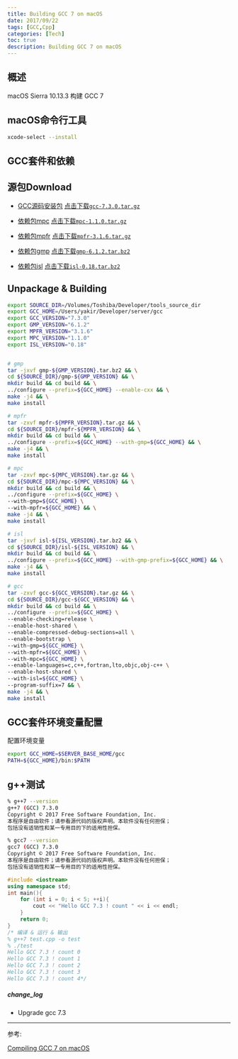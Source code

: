 ```yaml
---
title: Building GCC 7 on macOS
date: 2017/09/22
tags: [GCC,Cpp]
categories: [Tech]
toc: true
description: Building GCC 7 on macOS
---
```


## 概述

macOS Sierra 10.13.3 构建 GCC 7

## macOS命令行工具

```bash
xcode-select --install
```

## GCC套件和依赖

## 源包Download
+ [GCC源码安装包](http://mirrors.ustc.edu.cn/gnu/gcc/)
  [点击下载`gcc-7.3.0.tar.gz`](http://mirrors.ustc.edu.cn/gnu/gcc/gcc-7.3.0/gcc-7.3.0.tar.gz)

+ [依赖包mpc](http://www.multiprecision.org/index.php?prog=mpc&page=download)
  [点击下载`mpc-1.1.0.tar.gz`](ftp://ftp.gnu.org/gnu/mpc/mpc-1.1.0.tar.gz)

+ [依赖包mpfr](http://www.mpfr.org/mpfr-current/#download)
  [点击下载`mpfr-3.1.6.tar.gz`](http://www.mpfr.org/mpfr-current/mpfr-3.1.6.tar.gz)

+ [依赖包gmp](https://gmplib.org)
  [点击下载`gmp-6.1.2.tar.bz2`](https://gmplib.org/download/gmp/gmp-6.1.2.tar.bz2)

+ [依赖包isl](ftp://gcc.gnu.org/pub/gcc/infrastructure/)
  [点击下载`isl-0.18.tar.bz2`](ftp://gcc.gnu.org/pub/gcc/infrastructure/isl-0.18.tar.bz2)

## Unpackage & Building

```bash
export SOURCE_DIR=/Volumes/Toshiba/Developer/tools_source_dir
export GCC_HOME=/Users/yakir/Developer/server/gcc
export GCC_VERSION="7.3.0"
export GMP_VERSION="6.1.2"
export MPFR_VERSION="3.1.6"
export MPC_VERSION="1.1.0"
export ISL_VERSION="0.18"


# gmp
tar -jxvf gmp-${GMP_VERSION}.tar.bz2 && \
cd ${SOURCE_DIR}/gmp-${GMP_VERSION} && \
mkdir build && cd build && \
../configure --prefix=${GCC_HOME} --enable-cxx && \
make -j4 && \
make install

# mpfr
tar -zxvf mpfr-${MPFR_VERSION}.tar.gz && \
cd ${SOURCE_DIR}/mpfr-${MPFR_VERSION} && \
mkdir build && cd build && \
../configure --prefix=${GCC_HOME} --with-gmp=${GCC_HOME} && \
make -j4 && \
make install

# mpc
tar -zxvf mpc-${MPC_VERSION}.tar.gz && \
cd ${SOURCE_DIR}/mpc-${MPC_VERSION} && \
mkdir build && cd build && \
../configure --prefix=${GCC_HOME} \
--with-gmp=${GCC_HOME} \
--with-mpfr=${GCC_HOME} && \
make -j4 && \
make install

# isl
tar -jxvf isl-${ISL_VERSION}.tar.bz2 && \
cd ${SOURCE_DIR}/isl-${ISL_VERSION} && \
mkdir build && cd build && \
../configure --prefix=${GCC_HOME} --with-gmp-prefix=${GCC_HOME} && \
make -j4 && \
make install

# gcc
tar -zxvf gcc-${GCC_VERSION}.tar.gz && \
cd ${SOURCE_DIR}/gcc-${GCC_VERSION} && \
mkdir build && cd build && \
../configure --prefix=${GCC_HOME} \
--enable-checking=release \
--enable-host-shared \
--enable-compressed-debug-sections=all \
--enable-bootstrap \
--with-gmp=${GCC_HOME} \
--with-mpfr=${GCC_HOME} \
--with-mpc=${GCC_HOME} \
--enable-languages=c,c++,fortran,lto,objc,obj-c++ \
--enable-host-shared \
--with-isl=${GCC_HOME} \
--program-suffix=7 && \
make -j4 && \
make install
```


## GCC套件环境变量配置

配置环境变量

```bash
export GCC_HOME=$SERVER_BASE_HOME/gcc
PATH=${GCC_HOME}/bin:$PATH
```


## g++测试

```bash
% g++7 --version
g++7 (GCC) 7.3.0
Copyright © 2017 Free Software Foundation, Inc.
本程序是自由软件；请参看源代码的版权声明。本软件没有任何担保；
包括没有适销性和某一专用目的下的适用性担保。

% gcc7 --version
gcc7 (GCC) 7.3.0
Copyright © 2017 Free Software Foundation, Inc.
本程序是自由软件；请参看源代码的版权声明。本软件没有任何担保；
包括没有适销性和某一专用目的下的适用性担保。
```

```cpp
#include <iostream>
using namespace std;
int main(){
	for (int i = 0; i < 5; ++i){
		cout << "Hello GCC 7.3 ! count " << i << endl;
	}
  	return 0;
}
/* 编译 & 运行 & 输出
% g++7 test.cpp -o test
% ./test 
Hello GCC 7.3 ! count 0
Hello GCC 7.3 ! count 1
Hello GCC 7.3 ! count 2
Hello GCC 7.3 ! count 3
Hello GCC 7.3 ! count 4*/
```

##### change_log

- Upgrade gcc 7.3

___

参考:

[Compiling GCC 7 on macOS](https://solarianprogrammer.com/2017/05/21/compiling-gcc-macos/)
